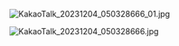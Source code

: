![KakaoTalk_20231204_050328666_01.jpg](C:\Users\sonho\Downloads\일지\11-28%20사진\KakaoTalk_20231204_050328666_01.jpg)

![KakaoTalk_20231204_050328666.jpg](C:\Users\sonho\Downloads\일지\11-28%20사진\KakaoTalk_20231204_050328666.jpg)


